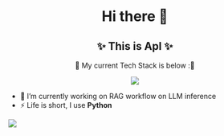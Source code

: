 
<div align="center">
<h1> Hi there 👋</h1>

<h2>✨ This is Apl ✨</h2> 

🔬 My current Tech Stack is below :🔬

<a href="https://skillicons.dev">
    <img src="https://skillicons.dev/icons?i=bash,c,cpp,docker,figma,git,github,go,html,css,js,idea,java,md,maven,mysql,nginx,npm,opencv,ps,pinia,pnpm,powershell,pycharm,py,pytorch,redis,regex,spring,sklearn,ubuntu,vim,vite,vscode,vue,webstorm,windows" />
</a>

</div>

- 🔭 I’m currently working on RAG workflow on LLM inference
- ⚡ Life is short, I use **Python**

<picture>
  <source
    srcset="https://github-readme-stats.vercel.app/api?username=Aplaoi&show=reviews,discussions_started,discussions_answered,prs_merged,prs_merged_percentage&show_icons=true&theme=dark"
    media="(prefers-color-scheme: dark)"
  />
  <source
    srcset="https://github-readme-stats.vercel.app/api?username=Aplaoi&show=reviews,discussions_started,discussions_answered,prs_merged,prs_merged_percentage&show_icons=true"
    media="(prefers-color-scheme: dark), (prefers-color-scheme: no-preference)"
  />
  <img src="https://github-readme-stats.vercel.app/api?username=Aplaoi&show=reviews,discussions_started,discussions_answered,prs_merged,prs_merged_percentage&show_icons=true" />
</picture>


